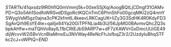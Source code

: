 $START$k/41qxsdz9IR0hflQ0mVmmj5k+00xeSSjXq/AoogBQtLjCDngf31OAMvPD+Q3o5Ah1SodfoWRSvdDSgoRctKQCnTmC6Phn5hFo00gcqMKi2zQ4nmYSWygVsM5gz0ajna3cPK2kfmtIL4keevLRKCagUK+IiZy3G3SdHK4R0KdyFD3SgAvQrh9EsYE4te+qaIIjx64Ya20GiTPFNLia4b3U/56JpMG0BAvmvQhcZQ3sbpkAHfw+maTQhVo8ayIL11bCRtEJbS9ARP7w+dF7zXAWVrGxDmcUUiGE49dijWcvvW2i5BvVcnBIaMmxEu3NVWay4ReNcFhJsfbqZ3r2/2UzdyIuBhqSTFkc2cJ+oWPtQ=$END$
